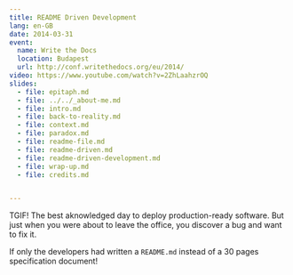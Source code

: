 ```yaml
---
title: README Driven Development
lang: en-GB
date: 2014-03-31
event:
  name: Write the Docs
  location: Budapest
  url: http://conf.writethedocs.org/eu/2014/
video: https://www.youtube.com/watch?v=2ZhLaahzrOQ
slides:
  - file: epitaph.md
  - file: ../../_about-me.md
  - file: intro.md
  - file: back-to-reality.md
  - file: context.md
  - file: paradox.md
  - file: readme-file.md
  - file: readme-driven.md
  - file: readme-driven-development.md
  - file: wrap-up.md
  - file: credits.md


---
```


TGIF! The best aknowledged day to deploy production-ready software. But just when you were about to leave the office,
you discover a bug and want to fix it.

If only the developers had written a `README.md` instead of a 30 pages specification document!
